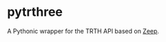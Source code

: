 # pytrthree
A Pythonic wrapper for the TRTH API based on [Zeep](http://docs.python-zeep.org/en/master/).